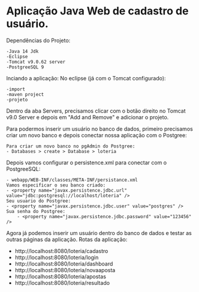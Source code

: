# Aplicação Java Web de cadastro de usuário.

Dependências do Projeto:

 	-Java 14 Jdk
	-Eclipse
	-Tomcat v9.0.62 server
	-PostgreeSQL 9

Inciando a aplicação:
No eclipse (já com o Tomcat configurado):

	-import
	-maven project
	-projeto 
  
Dentro da aba Servers, precisamos clicar com o botão direito no Tomcat v9.0 Server e depois em "Add and Remove" e adicionar o projeto.

Para podermos inserir um usuário no banco de dados, primeiro precisamos criar um novo banco e depois conectar nossa aplicação com o Postgree:

	Para criar um novo banco no pgAdmin do Postgree:
	- Databases > create > Database > loteria
  Depois vamos	configurar o persistence.xml para conectar com o PostgreeSQL:
  
  	- webapp/WEB-INF/classes/META-INF/persistance.xml
	Vamos especificar o seu banco criado:
	- <property name="javax.persistence.jdbc.url" value="jdbc:postgresql://localhost/loteria" />
	Seu usuario do Postgree:
	- <property name="javax.persistence.jdbc.user" value="postgres" /> 
	Sua senha do Postgree:
        - <property name="javax.persistence.jdbc.password" value="123456" /> 

Agora já podemos inserir um usuário dentro do banco de dados e testar as outras páginas da aplicação.
Rotas da aplicação:

- http://localhost:8080/loteria/cadastro
- http://localhost:8080/loteria/login
- http://localhost:8080/loteria/dashboard
- http://localhost:8080/loteria/novaaposta
- http://localhost:8080/loteria/apostas
- http://localhost:8080/loteria/resultado

